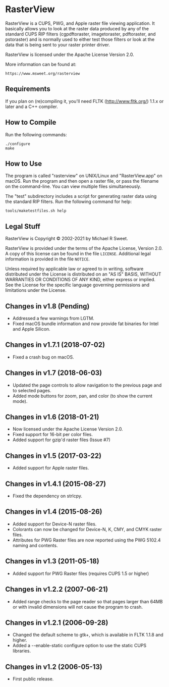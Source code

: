 RasterView
==========

RasterView is a CUPS, PWG, and Apple raster file viewing application. It
basically allows you to look at the raster data produced by any of the standard
CUPS RIP filters (cgpdftoraster, imagetoraster, pdftoraster, and pstoraster) and
is normally used to either test those filters or look at the data that is being
sent to your raster printer driver.

RasterView is licensed under the Apache License Version 2.0.

More information can be found at:

    https://www.msweet.org/rasterview


Requirements
------------

If you plan on (re)compiling it, you'll need FLTK (<http://www.fltk.org/>) 1.1.x
or later and a C++ compiler.


## How to Compile

Run the following commands:

    ./configure
    make


How to Use
----------

The program is called "rasterview" on UNIX/Linux and "RasterView.app" on macOS.
Run the program and then open a raster file, or pass the filename on the
command-line.  You can view multiple files simultaneously.

The "test" subdirectory includes a script for generating raster data using the
standard RIP filters.  Run the following command for help:

    tools/maketestfiles.sh help


Legal Stuff
-----------

RasterView is Copyright © 2002-2021 by Michael R Sweet.

RasterView is provided under the terms of the Apache License, Version 2.0.  A
copy of this license can be found in the file `LICENSE`.  Additional legal
information is provided in the file `NOTICE`.

Unless required by applicable law or agreed to in writing, software distributed
under the License is distributed on an "AS IS" BASIS, WITHOUT WARRANTIES OR
CONDITIONS OF ANY KIND, either express or implied.  See the License for the
specific language governing permissions and limitations under the License.


Changes in v1.8 (Pending)
-------------------------

- Addressed a few warnings from LGTM.
- Fixed macOS bundle information and now provide fat binaries for Intel and
  Apple Silicon.


Changes in v1.7.1 (2018-07-02)
------------------------------

- Fixed a crash bug on macOS.


Changes in v1.7 (2018-06-03)
----------------------------

- Updated the page controls to allow navigation to the previous page and to
  selected pages.
- Added mode buttons for zoom, pan, and color (to show the current mode).


Changes in v1.6 (2018-01-21)
----------------------------

- Now licensed under the Apache License Version 2.0.
- Fixed support for 16-bit per color files.
- Added support for gzip'd raster files (Issue #7)


Changes in v1.5 (2017-03-22)
----------------------------

- Added support for Apple raster files.


Changes in v1.4.1 (2015-08-27)
------------------------------

- Fixed the dependency on strlcpy.


Changes in v1.4 (2015-08-26)
----------------------------

- Added support for Device-N raster files.
- Colorants can now be changed for Device-N, K, CMY, and CMYK raster files.
- Attributes for PWG Raster files are now reported using the PWG 5102.4
  naming and contents.


Changes in v1.3 (2011-05-18)
----------------------------

- Added support for PWG Raster files (requires CUPS 1.5 or higher)


Changes in v1.2.2 (2007-06-21)
------------------------------

- Added range checks to the page reader so that pages larger than 64MB or with
  invalid dimensions will not cause the program to crash.


Changes in v1.2.1 (2006-09-28)
------------------------------

- Changed the default scheme to gtk+, which is available in FLTK 1.1.8
  and higher.
- Added a --enable-static configure option to use the static CUPS
  libraries.


Changes in v1.2 (2006-05-13)
----------------------------
- First public release.
